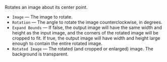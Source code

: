 Rotates an image about its center point. 

   - `Image` — The image to rotate. 
   - `Rotation` — The angle to rotate the image counterclockwise, in degrees. 
   - `Expand Bounds` — If false, the output image will have the same width and height as the input image, and the corners of the rotated image will be cropped to fit. If true, the output image will have width and height large enough to contain the entire rotated image. 
   - `Rotated Image` — The rotated (and cropped or enlarged) image. The background is transparent. 
